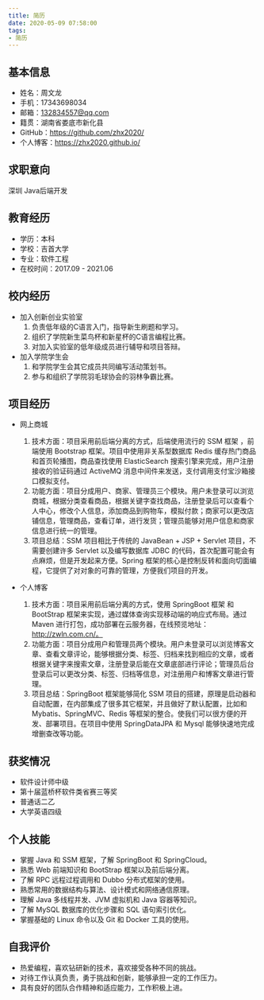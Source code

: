 ```yaml
---
title: 简历
date: 2020-05-09 07:58:00
tags:
- 简历
---
```


## 基本信息

+ 姓名：周文龙
+ 手机：17343698034
+ 邮箱：132834557@qq.com
+ 籍贯：湖南省娄底市新化县
+ GitHub：https://github.com/zhx2020/
+ 个人博客：https://zhx2020.github.io/

## 求职意向

深圳 Java后端开发

## 教育经历

+ 学历：本科
+ 学校：吉首大学
+ 专业：软件工程
+ 在校时间：2017.09 - 2021.06

## 校内经历

+ 加入创新创业实验室
   1. 负责低年级的C语言入门，指导新生刷题和学习。
   2. 组织了学院新生菜鸟杯和新星杯的C语言编程比赛。
   3. 对加入实验室的低年级成员进行辅导和项目答辩。
+ 加入学院学生会
   1. 和学院学生会其它成员共同编写活动策划书。
   2. 参与和组织了学院羽毛球协会的羽林争霸比赛。

## 项目经历

+ 网上商城
   1. 技术方面：项目采用前后端分离的方式，后端使用流行的 SSM 框架 ，前端使用 Bootstrap 框架。项目中使用非关系型数据库 Redis 缓存热门商品和首页轮播图，商品查找使用 ElasticSearch 搜索引擎来完成，用户注册接收的验证码通过 ActiveMQ 消息中间件来发送，支付调用支付宝沙箱接口模拟支付。
   2. 功能方面：项目分成用户、商家、管理员三个模块。用户未登录可以浏览商城，根据分类查看商品，根据关键字查找商品，注册登录后可以查看个人中心，修改个人信息，添加商品到购物车，模拟付款；商家可以更改店铺信息，管理商品，查看订单，进行发货；管理员能够对用户信息和商家信息进行统一的管理。
   3. 项目总结：SSM 项目相比于传统的 JavaBean + JSP + Servlet 项目，不需要创建许多 Servlet 以及编写数据库 JDBC 的代码，首次配置可能会有点麻烦，但是开发起来方便。Spring 框架的核心是控制反转和面向切面编程，它提供了对对象的可靠的管理，方便我们项目的开发。

+ 个人博客
   1. 技术方面：项目采用前后端分离的方式，使用 SpringBoot 框架 和 BootStrap 框架来实现，通过媒体查询实现移动端的响应式布局。通过 Maven 进行打包，成功部署在云服务器，在线预览地址：http://zwln.com.cn/。
   2. 功能方面：项目分成用户和管理员两个模块。用户未登录可以浏览博客文章、查看文章评论，能够根据分类、标签、归档来找到相应的文章，或者根据关键字来搜索文章，注册登录后能在文章底部进行评论；管理员后台登录后可以更改分类、标签、归档等信息，对注册用户和博客文章进行管理。
   3. 项目总结：SpringBoot 框架能够简化 SSM 项目的搭建，原理是启动器和自动配置，在内部集成了很多其它框架，并且做好了默认配置，比如和 Mybatis、SpringMVC、Redis 等框架的整合。使我们可以很方便的开发、部署项目。在项目中使用 SpringDataJPA 和 Mysql 能够快速地完成增删查改等功能。

## 获奖情况

+ 软件设计师中级
+ 第十届蓝桥杯软件类省赛三等奖
+ 普通话二乙
+ 大学英语四级

## 个人技能

+ 掌握 Java 和 SSM 框架，了解 SpringBoot 和 SpringCloud。
+ 熟悉 Web 前端知识和 BootStrap 框架以及前后端分离。
+ 了解 RPC 远程过程调用和 Dubbo 分布式框架的使用。
+ 熟悉常用的数据结构与算法、设计模式和网络通信原理。
+ 理解 Java 多线程并发、JVM 虚拟机和 Java 容器等知识。
+ 了解 MySQL 数据库的优化步骤和 SQL 语句索引优化。
+ 掌握基础的 Linux 命令以及 Git 和 Docker 工具的使用。

## 自我评价

+ 热爱编程，喜欢钻研新的技术，喜欢接受各种不同的挑战。
+ 对待工作认真负责，勇于挑战和创新，能够承担一定的工作压力。
+ 具有良好的团队合作精神和适应能力，工作积极上进。
